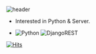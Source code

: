 ![header](https://capsule-render.vercel.app/api?type=waving&color=87CEFA&height=150&section=header&text=shchoi%20&fontSize=30)  
- Interested in Python & Server.  
   
      
- ![Python](https://img.shields.io/badge/python-3670A0?style=for-the-badge&logo=python&logoColor=ffdd54)
![DjangoREST](https://img.shields.io/badge/DJANGO-REST-ff1709?style=for-the-badge&logo=django&logoColor=white&color=ff1709&labelColor=gray)

<!--
**shchoi94/shchoi94** is a ✨ _special_ ✨ repository because its `README.md` (this file) appears on your GitHub profile.

Here are some ideas to get you started:

- 🔭 I’m currently working on ...
- 🌱 I’m currently learning ...
- 👯 I’m looking to collaborate on ...
- 🤔 I’m looking for help with ...
- 💬 Ask me about ...
- 📫 How to reach me: ...
- 😄 Pronouns: ...
- ⚡ Fun fact: ...
-->  
[![Hits](https://hits.seeyoufarm.com/api/count/incr/badge.svg?url=https%3A%2F%2Fgithub.com%2Fshchoi94&count_bg=%2387CEFA&title_bg=%23555555&icon=smugmug.svg&icon_color=%23E7E7E7&title=hits&edge_flat=true)](https://hits.seeyoufarm.com)
